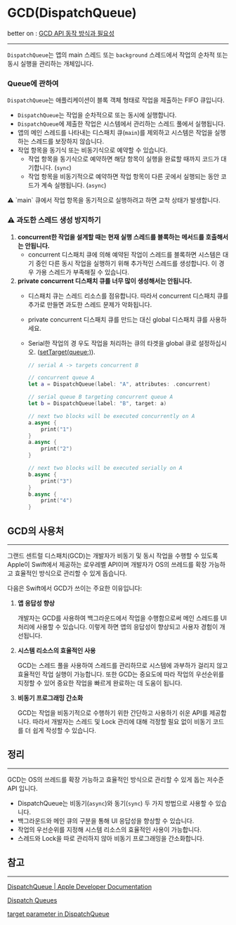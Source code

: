 # GCD(DispatchQueue)
better on : [GCD API 동작 방식과 필요성](https://www.notion.so/GCD-API-bfa889d1ae3d4ea28c00fdb1cd62ff13)

---

`DispatchQueue`는 앱의 main 스레드 또는 `background` 스레드에서 작업의 순차적 또는 동시 실행을 관리하는 개체입니다.

### Queue에 관하여

`DispatchQueue`는 애플리케이션이 블록 객체 형태로 작업을 제출하는 FIFO 큐입니다. 

- `DispatchQueue`는 작업을 순차적으로 또는 동시에 실행합니다.
- `DispatchQueue`에 제출한 작업은 시스템에서 관리하는 스레드 풀에서 실행됩니다.
- 앱의 메인 스레드를 나타내는 디스패치 큐(`main`)를 제외하고 시스템은 작업을 실행하는 스레드를 보장하지 않습니다.
- 작업 항목을 동기식 또는 비동기식으로 예약할 수 있습니다.
    - 작업 항목을 동기식으로 예약하면 해당 항목이 실행을 완료할 때까지 코드가 대기합니다. (`sync`)
    - 작업 항목을 비동기적으로 예약하면 작업 항목이 다른 곳에서 실행되는 동안 코드가 계속 실행됩니다. (`async`)

<aside>
⚠️ `main` 큐에서 작업 항목을 동기적으로 실행하려고 하면 교착 상태가 발생합니다.

</aside>

### ⚠️ 과도한 스레드 생성 방지하기

1. **concurrent한 작업을 설계할 때는 현재 실행 스레드를 블록하는 메서드를 호출해서는 안됩니다.**
    - concurrent 디스패치 큐에 의해 예약된 작업이 스레드를 블록하면 시스템은 대기 중인 다른 동시 작업을 실행하기 위해 추가적인 스레드를 생성합니다. 이 경우 가용 스레드가 부족해질 수 있습니다.
2. **private concurrent 디스패치 큐를 너무 많이 생성해서는 안됩니다.**
    - 디스패치 큐는 스레드 리소스를 점유합니다. 따라서 concurrent 디스패치 큐를 추가로 만들면 과도한 스레드 문제가 악화됩니다.
    - private concurrent 디스패치 큐를 만드는 대신 global 디스패치 큐를 사용하세요.
    - Serial한 작업의 경 우도 작업을 처리하는 큐의 타겟을 global 큐로 설정하십시오. ([setTarget(queue:)](https://developer.apple.com/documentation/dispatch/dispatchobject/1452989-settarget)).
        
        ```swift
        // serial A -> targets concurrent B
        
        // concurrent queue A
        let a = DispatchQueue(label: "A", attributes: .concurrent)
        
        // serial queue B targeting concurrent queue A
        let b = DispatchQueue(label: "B", target: a)
        
        // next two blocks will be executed concurrently on A
        a.async {
            print("1")
        }
        a.async {
            print("2")
        }
        
        // next two blocks will be executed serially on A
        b.async {
            print("3")
        }
        b.async {
            print("4")
        }
        ```
        

## GCD의 사용처

---

그랜드 센트럴 디스패치(GCD)는 개발자가 비동기 및 동시 작업을 수행할 수 있도록 Apple이 Swift에서 제공하는 로우레벨 API이며 개발자가 OS의 쓰레드를 확장 가능하고 효율적인 방식으로 관리할 수 있게 돕습니다. 

다음은 Swift에서 GCD가 쓰이는 주요한 이유입니다:

1. **앱 응답성 향상**
    
    개발자는 GCD를 사용하여 백그라운드에서 작업을 수행함으로써 메인 스레드를 UI 처리에 사용할 수 있습니다. 이렇게 하면 앱의 응답성이 향상되고 사용자 경험이 개선됩니다.
    
2. **시스템 리소스의 효율적인 사용**
    
    GCD는 스레드 풀을 사용하여 스레드를 관리하므로 시스템에 과부하가 걸리지 않고 효율적인 작업 실행이 가능합니다. 또한 GCD는 중요도에 따라 작업의 우선순위를 지정할 수 있어 중요한 작업을 빠르게 완료하는 데 도움이 됩니다.
    
3. **비동기 프로그래밍 간소화**
    
    GCD는 작업을 비동기적으로 수행하기 위한 간단하고 사용하기 쉬운 API를 제공합니다. 따라서 개발자는 스레드 및 Lock 관리에 대해 걱정할 필요 없이 비동기 코드를 더 쉽게 작성할 수 있습니다.
    

## 정리

---

GCD는 OS의 쓰레드를 확장 가능하고 효율적인 방식으로 관리할 수 있게 돕는 저수준 API 입니다.

- DispatchQueue는 비동기(`async`)와 동기(`sync`) 두 가지 방법으로 사용할 수 있습니다.
- 백그라운드와 메인 큐의 구분을 통해 UI 응답성을 향상할 수 있습니다.
- 작업의 우선순위를 지정해 시스템 리소스의 효율적인 사용이 가능합니다.
- 스레드와 Lock을 따로 관리하지 않아 비동기 프로그래밍을 간소화합니다.

## 참고

---

[DispatchQueue | Apple Developer Documentation](https://developer.apple.com/documentation/dispatch/dispatchqueue)

[Dispatch Queues](https://developer.apple.com/library/archive/documentation/General/Conceptual/ConcurrencyProgrammingGuide/OperationQueues/OperationQueues.html)

[target parameter in DispatchQueue](https://stackoverflow.com/questions/40634586/target-parameter-in-dispatchqueue)